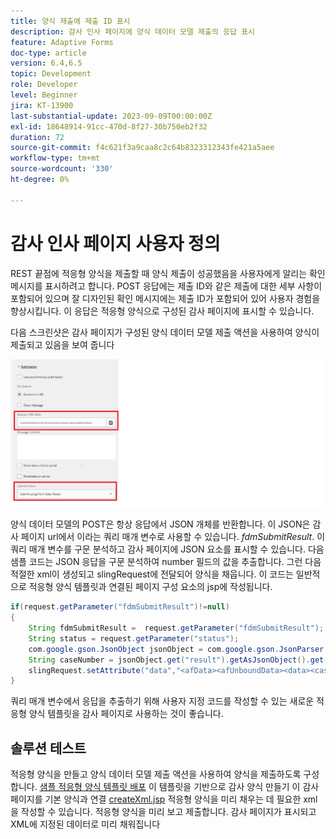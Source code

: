 ```yaml
---
title: 양식 제출에 제출 ID 표시
description: 감사 인사 페이지에 양식 데이터 모델 제출의 응답 표시
feature: Adaptive Forms
doc-type: article
version: 6.4,6.5
topic: Development
role: Developer
level: Beginner
jira: KT-13900
last-substantial-update: 2023-09-09T00:00:00Z
exl-id: 18648914-91cc-470d-8f27-30b750eb2f32
duration: 72
source-git-commit: f4c621f3a9caa8c2c64b8323312343fe421a5aee
workflow-type: tm+mt
source-wordcount: '330'
ht-degree: 0%

---
```


# 감사 인사 페이지 사용자 정의

REST 끝점에 적응형 양식을 제출할 때 양식 제출이 성공했음을 사용자에게 알리는 확인 메시지를 표시하려고 합니다. POST 응답에는 제출 ID와 같은 제출에 대한 세부 사항이 포함되어 있으며 잘 디자인된 확인 메시지에는 제출 ID가 포함되어 있어 사용자 경험을 향상시킵니다. 이 응답은 적응형 양식으로 구성된 감사 페이지에 표시할 수 있습니다.

다음 스크린샷은 감사 페이지가 구성된 양식 데이터 모델 제출 액션을 사용하여 양식이 제출되고 있음을 보여 줍니다

![감사 페이지](./assets/thank-you-page-fdm-submit.png)

양식 데이터 모델의 POST은 항상 응답에서 JSON 개체를 반환합니다. 이 JSON은 감사 페이지 url에서 이라는 쿼리 매개 변수로 사용할 수 있습니다. _fdmSubmitResult_. 이 쿼리 매개 변수를 구문 분석하고 감사 페이지에 JSON 요소를 표시할 수 있습니다.
다음 샘플 코드는 JSON 응답을 구문 분석하여 number 필드의 값을 추출합니다. 그런 다음 적절한 xml이 생성되고 slingRequest에 전달되어 양식을 채웁니다. 이 코드는 일반적으로 적응형 양식 템플릿과 연결된 페이지 구성 요소의 jsp에 작성됩니다.

```java
if(request.getParameter("fdmSubmitResult")!=null)
{
    String fdmSubmitResult =  request.getParameter("fdmSubmitResult");
    String status = request.getParameter("status");
    com.google.gson.JsonObject jsonObject = com.google.gson.JsonParser.parseString(fdmSubmitResult).getAsJsonObject();
    String caseNumber = jsonObject.get("result").getAsJsonObject().get("number").getAsString();
    slingRequest.setAttribute("data","<afData><afUnboundData><data><caseNumber>"+caseNumber+"</caseNumber><status>"+status+"</status></data></afUnboundData></afData>");
}
```

쿼리 매개 변수에서 응답을 추출하기 위해 사용자 지정 코드를 작성할 수 있는 새로운 적응형 양식 템플릿을 감사 페이지로 사용하는 것이 좋습니다.

## 솔루션 테스트

적응형 양식을 만들고 양식 데이터 모델 제출 액션을 사용하여 양식을 제출하도록 구성합니다.
[샘플 적응형 양식 템플릿 배포](assets/thank-you-page-template.zip)
이 템플릿을 기반으로 감사 양식 만들기 이 감사 페이지를 기본 양식과 연결 [createXml.jsp](http://localhost:4502/apps/thank-you-page-template/component/page/thankyoupage/createxml.jsp) 적응형 양식을 미리 채우는 데 필요한 xml을 작성할 수 있습니다.
적응형 양식을 미리 보고 제출합니다.
감사 페이지가 표시되고 XML에 지정된 데이터로 미리 채워집니다
